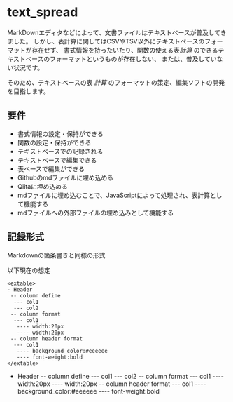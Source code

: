 # text_spread

MarkDownエディタなどによって、文書ファイルはテキストベースが普及してきました。
しかし、表計算に関してはCSVやTSV以外にテキストベースのフォーマットが存在せず、
書式情報を持ったいたり、関数の使える表*計算* のできるテキストベースのフォーマットというものが存在しない、
または、普及していない状況です。

そのため、テキストベースの表 *計算* のフォーマットの策定、編集ソフトの開発を目指します。

## 要件

- 書式情報の設定・保持ができる
- 関数の設定・保持ができる
- テキストベースでの記録される
- テキストベースで編集できる
- 表ベースで編集ができる
- Githubのmdファイルに埋め込める
- Qiitaに埋め込める
- mdファイルに埋め込むことで、JavaScriptによって処理され、表計算として機能する
- mdファイルへの外部ファイルの埋め込みとして機能する

## 記録形式

Markdownの箇条書きと同様の形式

以下現在の想定


```
<extable>
- Header
 -- column define
  --- col1
  --- col2
 -- column format
  --- col1
   ---- width:20px
   ---- width:20px
 -- column header format
  --- col1
   ---- background_color:#eeeeee
   ---- font-weight:bold
</extable>
```


- Header
 -- column define
  --- col1
  --- col2
 -- column format
  --- col1
   ---- width:20px
   ---- width:20px
 -- column header format
  --- col1
   ---- background_color:#eeeeee
   ---- font-weight:bold

